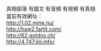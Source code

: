 真相部落 有圖文 有音頻 有視頻 有真相<br>
當前有效網址：<br>
http://1.02.mine.nu/<br>
http://haw2.fartit.com/<br>
http://62.gotdns.ch/<br>
http://4.747.iiiii.info/<br>

